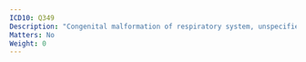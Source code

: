 ```yaml
---
ICD10: Q349
Description: "Congenital malformation of respiratory system, unspecified"
Matters: No
Weight: 0
---
```


